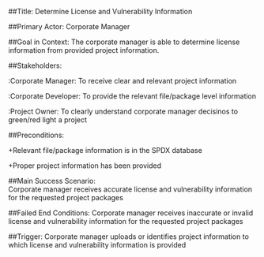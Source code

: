 
##Title: 
Determine License and Vulnerability Information 

##Primary Actor: 
Corporate Manager

##Goal in Context: 
The corporate manager is able to determine license information from provided project information. 

##Stakeholders: 

:Corporate Manager: To receive clear and relevant project information 

:Corporate Developer: To provide the relevant file/package level information

:Project Owner: To clearly understand corporate manager decisinos to green/red light a project

##Preconditions: 

+Relevant file/package information is in the SPDX database

+Proper project information has been provided 

##Main Success Scenario:  
Corporate manager receives accurate license and vulnerability information for the requested project packages

##Failed End Conditions: 
Corporate manager receives inaccurate or invalid license and vulnerability information for the requested project packages

##Trigger: 
Corporate manager uploads or identifies project information to which license and vulnerability information is provided 
